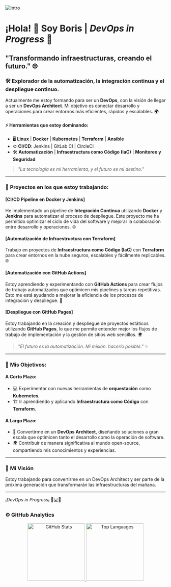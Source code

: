 <!--![Intro](https://media.licdn.com/dms/image/v2/D4E22AQG-4AuEEwG0IA/feedshare-shrink_800/feedshare-shrink_800/0/1728303442346?e=1736380800&v=beta&t=aZc1WGUT8YS2p--3K5L09_3Ew-gnqfHrrIuy28spYJc) -->
![Intro](https://i.pinimg.com/originals/72/e9/c3/72e9c33f3327bfb2485c80b3188e41fb.gif)
# ¡Hola! 👋 Soy **Boris** | *DevOps in Progress* 🚀  
## "Transformando infraestructuras, creando el futuro." 🌐

### 🛠️ **Explorador de la automatización, la integración continua y el despliegue continuo.**  
Actualmente me estoy formando para ser un **DevOps**, con la visión de llegar a ser un **DevOps Architect**. Mi objetivo es conectar desarrollo y operaciones para crear entornos más eficientes, rápidos y escalables. 🌍

#### ⚡ **Herramientas que estoy dominando:**

- 🖥️ **Linux** | **Docker** | **Kubernetes** | **Terraform** | **Ansible**
- ⚙️ **CI/CD**: Jenkins | GitLab CI | CircleCI
- 🛠️ **Automatización** | **Infraestructura como Código (IaC)** | **Monitoreo y Seguridad**

> *"La tecnología es mi herramienta, y el futuro es mi destino."*

---

### 🚀 **Proyectos en los que estoy trabajando:**

#### [CI/CD Pipeline en Docker y Jenkins]  
He implementado un pipeline de **Integración Continua** utilizando **Docker** y **Jenkins** para automatizar el proceso de despliegue. Este proyecto me ha permitido optimizar el ciclo de vida del software y mejorar la colaboración entre desarrollo y operaciones. ⚙️

#### [Automatización de Infraestructura con Terraform]  
Trabajo en proyectos de **Infraestructura como Código (IaC)** con **Terraform** para crear entornos en la nube seguros, escalables y fácilmente replicables. 🌐

#### [Automatización con GitHub Actions]  
Estoy aprendiendo y experimentando con **GitHub Actions** para crear flujos de trabajo automatizados que optimicen mis pipelines y tareas repetitivas. Esto me está ayudando a mejorar la eficiencia de los procesos de integración y despliegue. 🔄

#### [Despliegue con GitHub Pages]  
Estoy trabajando en la creación y despliegue de proyectos estáticos utilizando **GitHub Pages**, lo que me permite entender mejor los flujos de trabajo de implementación y la gestión de sitios web sencillos. 🌍

> *"El futuro es la automatización. Mi misión: hacerlo posible."* ✨

---

### 🌟 **Mis Objetivos:**

#### **A Corto Plazo**:
- 💻 Experimentar con nuevas herramientas de **orquestación** como **Kubernetes**.
- 🏗️ Ir aprendiendo y aplicando **Infraestructura como Código** con **Terraform**.

#### **A Largo Plazo**:
- 🚀 Convertirme en un **DevOps Architect**, diseñando soluciones a gran escala que optimicen tanto el desarrollo como la operación de software.
- 🌍 Contribuir de manera significativa al mundo open-source, compartiendo mis conocimientos y experiencias.

---

### 🌱 **Mi Visión**  
Estoy trabajando para convertirme en un DevOps Architect y ser parte de la próxima generación que transformarán las infraestructuras del mañana.

---

¡*DevOps in Progress*¡ 🚀💻🚀  

### ⚙️ GitHub Analytics

<p align="center">
  <a href="https://github.com/borizSam">
    <!-- GitHub Stats -->
    <img height="180em" src="https://github-readme-stats-eight-theta.vercel.app/api?username=borizSam&show_icons=true&theme=algolia&include_all_commits=true&count_private=true" alt="GitHub Stats"/>
    <!-- Top Languages -->
    <img height="180em" src="https://github-readme-stats-eight-theta.vercel.app/api/top-langs/?username=borizSam&layout=compact&langs_count=8&theme=algolia" alt="Top Languages"/>
  </a>
</p>


